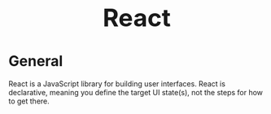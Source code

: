 <h1 style='text-align:center;font-size:3rem;'>React</h1>

# General


React is a JavaScript library for building user interfaces. React is declarative, meaning you define the target UI state(s), not the steps for how to get there.